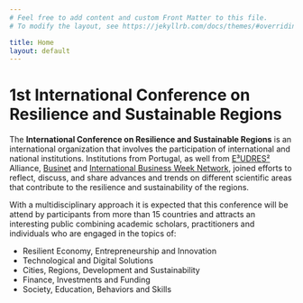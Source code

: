 ```yaml
---
# Feel free to add content and custom Front Matter to this file.
# To modify the layout, see https://jekyllrb.com/docs/themes/#overriding-theme-defaults

title: Home
layout: default
---
```


# 1st International Conference on Resilience and Sustainable Regions

The **International Conference on Resilience and Sustainable Regions** is an international organization that involves the participation of international and national institutions. Institutions from Portugal, as well from [E³UDRES²](https://eudres.eu/) Alliance, [Businet](https://www.businet.org.uk/) and [International Business Week Network](https://internationalnetworkingweek.com/), joined efforts to reflect, discuss, and share advances and trends on different scientific areas that contribute to the resilience and sustainability of the regions.
 
With a multidisciplinary approach it is expected that this conference will be attend by participants from more than 15 countries and attracts an interesting public combining academic scholars, practitioners and individuals who are engaged in the topics of:
- Resilient Economy, Entrepreneurship and Innovation
- Technological and Digital Solutions
- Cities, Regions, Development and Sustainability
- Finance, Investments and Funding
- Society, Education, Behaviors and Skills